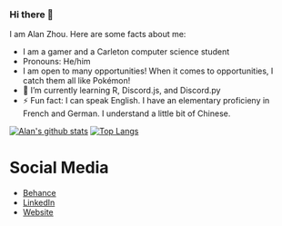 <!--
**AlanReviews/AlanReviews** is a ✨ _special_ ✨ repository because its `README.md` (this file) appears on your GitHub profile.

Here are some ideas to get you started:
- 👯 I’m looking to collaborate on ...


-->

### Hi there 👋
I am Alan Zhou. Here are some facts about me:

- I am a gamer and a Carleton computer science student
- Pronouns: He/him
- I am open to many opportunities! When it comes to opportunities, I catch them all like Pokémon!
- 🌱 I’m currently learning R, Discord.js, and Discord.py
- ⚡ Fun fact: I can speak English. I have an elementary proficieny in French and German. I understand a little bit of Chinese.

[![Alan's github stats](https://github-readme-stats.vercel.app/api?username=alanreviews)](https://github.com/anuraghazra/github-readme-stats)
[![Top Langs](https://github-readme-stats.vercel.app/api/top-langs/?username=alanreviews&langs_count=10&layout=compact)](https://github.com/anuraghazra/github-readme-stats)


# Social Media
- [Behance](https://www.behance.net/alandzhou)
- [LinkedIn](https://www.linkedin.com/in/alan-d-zhou/)
- [Website](https://alanreviews.github.io/)
